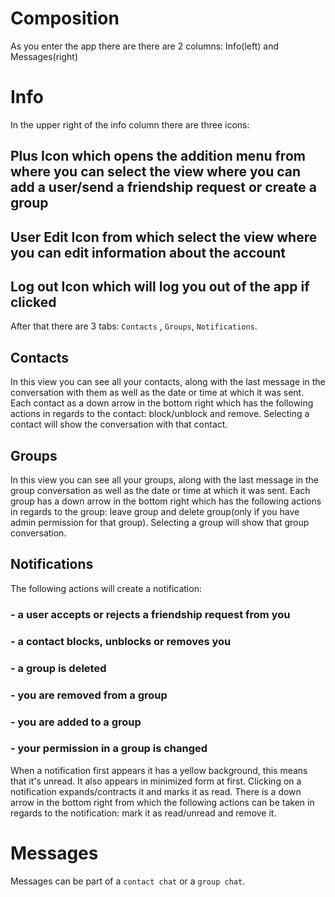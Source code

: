 # Composition
As you enter the app there are there are 2 columns: Info(left) and Messages(right)

# Info 
In the upper right of the info column there are three icons:
## Plus Icon which opens the addition menu from where you can select the view where you can add a user/send a friendship request or create a group
## User Edit Icon from which select the view where you can edit information about the account
## Log out Icon which will log you out of the app if clicked

After that there are 3 tabs: `Contacts` , `Groups`, `Notifications`.
## Contacts
In this view you can see all your contacts, along with the last message in the conversation with them as well as the date or time at which it was sent.
Each contact as a down arrow in the bottom right which has the following actions in regards to the contact: block/unblock and remove.
Selecting a contact will show the conversation with that contact.

## Groups
In this view you can see all your groups, along with the last message in the group conversation as well as the date or time at which it was sent.
Each group has a down arrow in the bottom right which has the following actions in regards to the group: leave group and delete group(only if you have admin permission for that group).
Selecting a group will show that group conversation.

## Notifications
The following actions will create a notification:
### - a user accepts or rejects a friendship request from you
### - a contact blocks, unblocks or removes you
### - a group is deleted
### - you are removed from a group
### - you are added to a group
### - your permission in a group is changed

When a notification first appears it has a yellow background, this means that it's unread. It also appears in minimized form at first. 
Clicking on a notification expands/contracts it and marks it as read. 
There is a down arrow in the bottom right from which the following actions can be taken in regards to the notification: mark it as read/unread and remove it.

# Messages
Messages can be part of a `contact chat` or a `group chat`.
